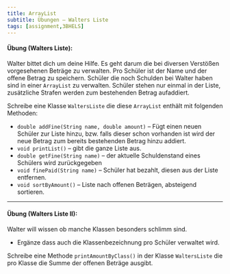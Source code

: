 ```yaml
---
title: ArrayList
subtitle: Übungen – Walters Liste
tags: [assignment,3BHELS]
---
```


#### **Übung (Walters Liste):**

Walter bittet dich um deine Hilfe. Es geht darum die bei diversen Verstößen vorgesehenen Beträge zu verwalten. Pro Schüler ist der Name und der offene Betrag zu speichern. Schüler die noch Schulden bei Walter haben sind in einer `ArrayList` zu verwalten. Schüler stehen nur einmal in der Liste, zusätzliche Strafen werden zum bestehenden Betrag aufaddiert.


Schreibe eine Klasse `WaltersListe` die diese `ArrayList` enthält mit folgenden Methoden:

- `double addFine(String name, double amount)` – Fügt einen neuen Schüler zur Liste hinzu, bzw. falls dieser schon vorhanden ist wird der neue Betrag zum bereits bestehenden Betrag hinzu addiert.
- `void printList()` – gibt die ganze Liste aus.
- `double getFine(String name)` – der aktuelle Schuldenstand eines Schülers wird zurückgegeben
- `void finePaid(String name)` – Schüler hat bezahlt, diesen aus der Liste entfernen.
- `void sortByAmount()` – Liste nach offenen Beträgen, absteigend sortieren.




---

#### **Übung (Walters Liste II):**

Walter will wissen ob manche Klassen besonders schlimm sind. 

- Ergänze dass auch die Klassenbezeichnung pro Schüler verwaltet wird.

Schreibe eine Methode `printAmountByClass()` in der Klasse `WaltersListe` die pro Klasse die Summe der offenen Beträge ausgibt.

